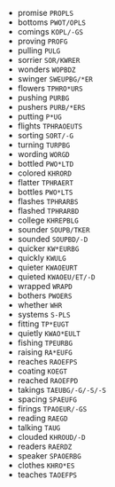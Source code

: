 * promise `PROPLS`
* bottoms `PWOT/OPLS`
* comings `KOPL/-GS`
* proving `PROFG`
* pulling `PULG`
* sorrier `SOR/KWRER`
* wonders `WOPBDZ`
* swinger `SWEUPBG/*ER`
* flowers `TPHRO*URS`
* pushing `PURBG`
* pushers `PURB/*ERS`
* putting `P*UG`
* flights `TPHRAOEUTS`
* sorting `SORT/-G`
* turning `TURPBG`
* wording `WORGD`
* bottled `PWO*LTD`
* colored `KHRORD`
* flatter `TPHRAERT`
* bottles `PWO*LTS`
* flashes `TPHRARBS`
* flashed `TPHRARBD`
* college `KHREPBLG`
* sounder `SOUPB/TKER`
* sounded `SOUPBD/-D`
* quicker `KW*EURBG`
* quickly `KWULG`
* quieter `KWAOEURT`
* quieted `KWAOEU/ET/-D`
* wrapped `WRAPD`
* bothers `PWOERS`
* whether `WHR`
* systems `S-PLS`
* fitting `TP*EUGT`
* quietly `KWAO*EULT`
* fishing `TPEURBG`
* raising `RA*EUFG`
* reaches `RAOEFPS`
* coating `KOEGT`
* reached `RAOEFPD`
* takings `TAEUBG/-G/-S/-S`
* spacing `SPAEUFG`
* firings `TPAOEUR/-GS`
* reading `RAEGD`
* talking `TAUG`
* clouded `KHROUD/-D`
* readers `RAERDZ`
* speaker `SPAOERBG`
* clothes `KHRO*ES`
* teaches `TAOEFPS`
